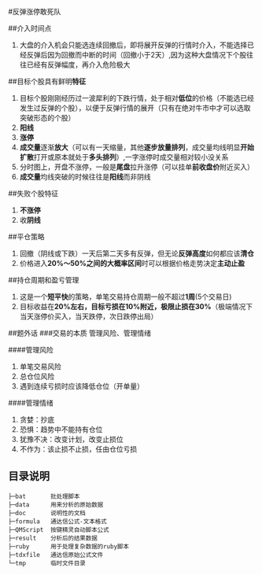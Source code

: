 #反弹涨停敢死队

##介入时间点
1. 大盘的介入机会只能选连续回撤后，即将展开反弹的行情时介入，不能选择已经反弹后因为回撤而中断的时间（回撤小于2天）,因为这种大盘情况下个股往往已经有反弹幅度，再介入危险极大


##目标个股具有鲜明**特征**
1. 目标个股刚刚经历过一波犀利的下跌行情，处于相对**低位**的价格（不能选已经发生过反弹的个股），以便于反弹行情的展开（只有在绝对牛市中才可以选取突破形态的个股）
2. **阳线**
3. **涨停**
4. **成交量**逐渐**放大**（可以有一天缩量，其他**逐步放量排列**，成交量均线明显**开始扩散**打开或原本就处于**多头排列**）,一字涨停时成交量相对较小没关系
5. 分时图上，开盘不涨停，一般是**尾盘**拉升涨停（可以挂单**前收盘价**附近买入）
6. **成交量**均线突破的时候往往是**阳线**而非阴线

##失败个股特征
1. **不涨停**
2. 收**阴线**

##平仓策略
1. 回撤（阴线或下跌）一天后第二天多有反弹，但无论**反弹高度**如何都应该**清仓**
2. 价格进入**20%～50%**之间的**大概率区间**时可以根据价格走势决定**主动止盈**

##持仓周期和盈亏管理
1. 这是一个**短平快**的策略，单笔交易持仓周期一般不超过**1周**(5个交易日)
2. 目标收益在**20%**左右，目标亏损在**10%**附近，极限止损在**30%**（极端情况下当天涨停价买入，当天跌停，次日跌停出局）

##题外话
###交易的本质
  管理风险、管理情绪

####管理风险
1. 单笔交易风险
2. 总仓位风险
3. 遇到连续亏损时应该降低仓位（开单量）

####管理情绪
1. 贪婪：抄底
2. 恐惧：趋势中不能持有仓位
3. 犹豫不决：改变计划，改变止损位
4. 不作为：该止损不止损，任由仓位亏损




## 目录说明
    ├─bat 		批处理脚本
    ├─data 		用来分析的原始数据
    ├─doc 		说明性的文档
    ├─formula 	通达信公式-文本格式
    ├─QMScript	按键精灵自动脚本公式
    ├─result 	分析后的结果数据
    ├─ruby 		用于处理复杂数据的ruby脚本
    ├─tdxfile 	通达信原始公式文件
    └─tmp 		临时文件目录
